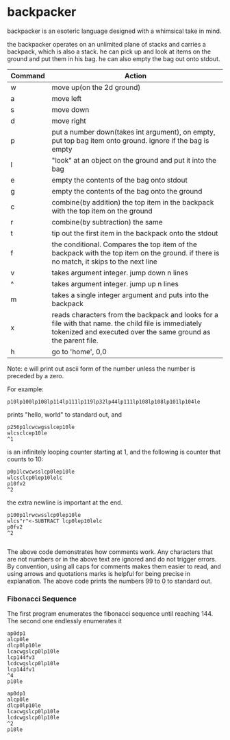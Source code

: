 # backpacker

backpacker is an esoteric language designed with a whimsical take in mind.

the backpacker operates on an unlimited plane of stacks and carries a backpack, which is also a stack. he can pick up and look at items on the ground and put them in his bag. he can also empty the bag out onto stdout.

|Command|Action|
|---|---|
|w|move up(on the 2d ground)|
|a|move left|
|s|move down|
|d|move right|
|p|put a number down(takes int argument), on empty, put top bag item onto ground. ignore if the bag is empty|
|l|"look" at an object on the ground and put it into the bag|
|e|empty the contents of the bag onto stdout|
|g|empty the contents of the bag onto the ground|
|c|combine(by addition) the top item in the backpack with the top item on the ground|
|r|combine(by subtraction) the same|
|t|tip out the first item in the backpack onto the stdout|
|f|the conditional. Compares the top item of the backpack with the top item on the ground. if there is no match, it skips to the next line|
|v| takes argument integer. jump down n lines|
|^| takes argument integer. jump up n lines|
|m| takes a single integer argument and puts into the backpack|
|x| reads characters from the backpack and looks for a file with that name. the child file is immediately tokenized and executed over the same ground as the parent file.|
|h| go to 'home', 0,0|

Note: e will print out ascii form of the number unless the number is preceded by a zero.

For example:

```
p10lp100lp108lp114lp111lp119lp32lp44lp111lp108lp108lp101lp104le
```
prints "hello, world" to standard out, and

```
p256p1lcwcwgsslcep10le
wlcsclcep10le
^1
```
is an infinitely looping counter starting at 1, and the following is counter that counts to 10:
```
p0p1lcwcwsslcp0lep10le
wlcsclcp0lep10lelc
p10fv2
^2

```
the extra newline is important at the end.

```
p100p1lrwcwsslcp0lep10le
wlcs"r"<-SUBTRACT lcp0lep10lelc
p0fv2
^2
    
```
The above code demonstrates how comments work. Any characters that are not numbers or in the above text are ignored and do not trigger errors. By convention, using all caps for comments makes them easier to read, and using arrows and quotations marks is helpful for being precise in explanation. The above code prints the numbers 99 to 0 to standard out.

### Fibonacci Sequence

The first program enumerates the fibonacci sequence until reaching 144. The second one endlessly enumerates it

```
ap0dp1
alcp0le
dlcp0lp10le
lcacwgslcp0lp10le
lcp144fv3
lcdcwgslcp0lp10le
lcp144fv1
^4
p10le
```
```
ap0dp1
alcp0le
dlcp0lp10le
lcacwgslcp0lp10le
lcdcwgslcp0lp10le
^2
p10le
```
